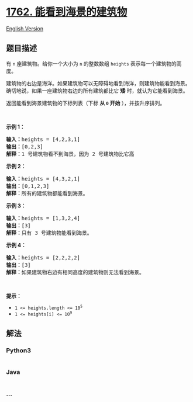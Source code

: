 # [1762. 能看到海景的建筑物](https://leetcode-cn.com/problems/buildings-with-an-ocean-view)

[English Version](https://github.com/yanglr/leetcode-ac/blob/master/assets/1700-1799/1762.Buildings%20With%20an%20Ocean%20View/README_EN.md)

## 题目描述

<!-- 这里写题目描述 -->

<p>有 <code>n</code> 座建筑物。给你一个大小为 <code>n</code> 的整数数组 <code>heights</code> 表示每一个建筑物的高度。</p>

<p>建筑物的右边是海洋。如果建筑物可以无障碍地看到海洋，则建筑物能看到海景。确切地说，如果一座建筑物右边的所有建筑都比它 <strong>矮</strong> 时，就认为它能看到海景。</p>

<p>返回能看到海景建筑物的下标列表（下标 <strong>从 <code>0</code> 开始</strong> ），并按升序排列。</p>

<p> </p>

<p><strong>示例 1：</strong></p>

<pre>
<strong>输入：</strong>heights = [4,2,3,1]
<strong>输出：</strong>[0,2,3]
<strong>解释：</strong>1 号建筑物看不到海景，因为 2 号建筑物比它高
</pre>

<p><strong>示例 2：</strong></p>

<pre>
<strong>输入：</strong>heights = [4,3,2,1]
<strong>输出：</strong>[0,1,2,3]
<strong>解释：</strong>所有的建筑物都能看到海景。</pre>

<p><strong>示例 3：</strong></p>

<pre>
<strong>输入：</strong>heights = [1,3,2,4]
<strong>输出：</strong>[3]
<strong>解释：</strong>只有 3 号建筑物能看到海景。</pre>

<p><strong>示例 4：</strong></p>

<pre>
<strong>输入：</strong>heights = [2,2,2,2]
<strong>输出：</strong>[3]
<strong>解释：</strong>如果建筑物右边有相同高度的建筑物则无法看到海景。</pre>

<p> </p>

<p><strong>提示：</strong></p>

<ul>
	<li><code>1 <= heights.length <= 10<sup>5</sup></code></li>
	<li><code>1 <= heights[i] <= 10<sup>9</sup></code></li>
</ul>


## 解法

<!-- 这里可写通用的实现逻辑 -->

<!-- tabs:start -->

### **Python3**

<!-- 这里可写当前语言的特殊实现逻辑 -->

```python

```

### **Java**

<!-- 这里可写当前语言的特殊实现逻辑 -->

```java

```

### **...**

```

```

<!-- tabs:end -->
